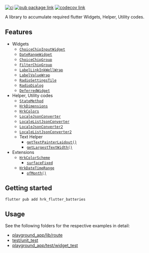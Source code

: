 [![ci][ci-badge]][ci-link]
[![pub package link][pub-badge]][pub-link]
[![codecov link][codecov-badge]][codecov-link]

A library to accumulate required flutter Widgets, Helper, Utility codes.

## Features

- Widgets
  - [`ChoiceChipInputWidget`]
  - [`DateRangeWidget`]
  - [`ChoiceChipGroup`]
  - [`FilterChipGroup`]
  - [`LabelLinkInkWellWrap`]
  - [`LabelValueWrap`]
  - [`RadioSettingsTile`]
  - [`RadioDialog`]
  - [`DeferredWidget`]
- Helper, Utility codes
  - [`StateMethod`]
  - [`HrkDimensions`]
  - [`HrkColors`]
  - [`LocaleJsonConverter`]
  - [`LocaleListJsonConverter`]
  - [`LocaleJsonConverter2`]
  - [`LocaleListJsonConverter2`]
  - Text Helper
    - [`getTextPainterLaidout()`]
    - [`getLargestTextWidth()`]
- Extensions
  - [`HrkColorScheme`]
    - [`surfaceFixed`]
  - [`HrkDateTimeRange`]
    - [`ofMonth()`]

## Getting started

```console
flutter pub add hrk_flutter_batteries
```

## Usage

See the following folders for the respective examples in detail:
- [playground_app/lib/route]
- [test/unit_test]
- [playground_app/test/widget_test]


[ci-badge]: https://github.com/hrishikesh-kadam/hrk_flutter_batteries/actions/workflows/ci.yaml/badge.svg
[ci-link]: https://github.com/hrishikesh-kadam/hrk_flutter_batteries/actions/workflows/ci.yaml
[pub-badge]: https://img.shields.io/pub/v/hrk_flutter_batteries.svg
[pub-link]: https://pub.dev/packages/hrk_flutter_batteries
[codecov-badge]: https://codecov.io/gh/hrishikesh-kadam/hrk_flutter_batteries/branch/main/graph/badge.svg
[codecov-link]: https://codecov.io/gh/hrishikesh-kadam/hrk_flutter_batteries
[`ChoiceChipInputWidget`]: https://pub.dev/documentation/hrk_flutter_batteries/latest/hrk_flutter_batteries/ChoiceChipInputWidget-class.html
[`DateRangeWidget`]: https://pub.dev/documentation/hrk_flutter_batteries/latest/hrk_flutter_batteries/DateRangeWidget-class.html
[`ChoiceChipGroup`]: https://pub.dev/documentation/hrk_flutter_batteries/latest/hrk_flutter_batteries/ChoiceChipGroup-class.html
[`FilterChipGroup`]: https://pub.dev/documentation/hrk_flutter_batteries/latest/hrk_flutter_batteries/FilterChipGroup-class.html
[`LabelLinkInkWellWrap`]: https://pub.dev/documentation/hrk_flutter_batteries/latest/hrk_flutter_batteries/LabelLinkInkWellWrap-class.html
[`LabelValueWrap`]: https://pub.dev/documentation/hrk_flutter_batteries/latest/hrk_flutter_batteries/LabelValueWrap-class.html
[`RadioSettingsTile`]: https://pub.dev/documentation/hrk_flutter_batteries/latest/hrk_flutter_batteries/RadioSettingsTile-class.html
[`RadioDialog`]: https://pub.dev/documentation/hrk_flutter_batteries/latest/hrk_flutter_batteries/RadioDialog-class.html
[`DeferredWidget`]: https://pub.dev/documentation/hrk_flutter_batteries/latest/hrk_flutter_batteries/DeferredWidget-class.html
[`StateMethod`]: https://pub.dev/documentation/hrk_flutter_batteries/latest/hrk_flutter_batteries/StateMethod.html
[`HrkDimensions`]: https://pub.dev/documentation/hrk_flutter_batteries/latest/hrk_flutter_batteries/HrkDimensions-class.html
[`HrkColors`]: https://pub.dev/documentation/hrk_flutter_batteries/latest/hrk_flutter_batteries/HrkColors-class.html
[`LocaleJsonConverter`]: https://pub.dev/documentation/hrk_flutter_batteries/latest/hrk_flutter_batteries/LocaleJsonConverter-class.html
[`LocaleListJsonConverter`]: https://pub.dev/documentation/hrk_flutter_batteries/latest/hrk_flutter_batteries/LocaleListJsonConverter-class.html
[`LocaleJsonConverter2`]: https://pub.dev/documentation/hrk_flutter_batteries/latest/hrk_flutter_batteries/LocaleJsonConverter2-class.html
[`LocaleListJsonConverter2`]: https://pub.dev/documentation/hrk_flutter_batteries/latest/hrk_flutter_batteries/LocaleListJsonConverter2-class.html
[`getTextPainterLaidout()`]: https://pub.dev/documentation/hrk_flutter_batteries/latest/hrk_flutter_batteries/getTextPainterLaidout.html
[`getLargestTextWidth()`]: https://pub.dev/documentation/hrk_flutter_batteries/latest/hrk_flutter_batteries/getLargestTextWidth.html
[`HrkColorScheme`]: https://pub.dev/documentation/hrk_flutter_batteries/latest/hrk_flutter_batteries/HrkColorScheme.html
[`surfaceFixed`]: https://pub.dev/documentation/hrk_flutter_batteries/latest/hrk_flutter_batteries/HrkColorScheme/surfaceFixed.html
[`HrkDateTimeRange`]: https://pub.dev/documentation/hrk_flutter_batteries/latest/hrk_flutter_batteries/HrkDateTimeRange.html
[`ofMonth()`]: https://pub.dev/documentation/hrk_flutter_batteries/latest/hrk_flutter_batteries/HrkDateTimeRange/ofMonth.html
[playground_app/lib/route]: playground_app/lib/route
[test/unit_test]: test/unit_test
[playground_app/test/widget_test]: playground_app/test/widget_test
